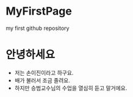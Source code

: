 # MyFirstPage
my first github repository

# 안녕하세요
 * 저는 손이진이라고 하구요.
 * 배가 불러서 조금 졸려요.
 * 하지만 승범교수님의 수업을 열심히 듣고 말거에요.

